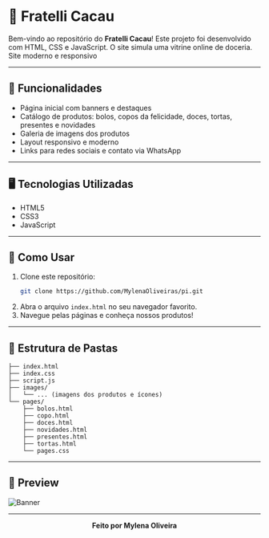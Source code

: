 
# 🍰 **Fratelli Cacau**

Bem-vindo ao repositório do **Fratelli Cacau**! Este projeto foi desenvolvido com HTML, CSS e JavaScript. O site simula uma vitrine online de doceria. Site moderno e responsivo

---

## 🌟 **Funcionalidades**
- Página inicial com banners e destaques
- Catálogo de produtos: bolos, copos da felicidade, doces, tortas, presentes e novidades
- Galeria de imagens dos produtos
- Layout responsivo e moderno
- Links para redes sociais e contato via WhatsApp

---

## 🖥️ **Tecnologias Utilizadas**
- HTML5
- CSS3
- JavaScript

---

## 🚀 **Como Usar**
1. Clone este repositório:
   ```bash
   git clone https://github.com/MylenaOliveiras/pi.git
   ```
2. Abra o arquivo `index.html` no seu navegador favorito.
3. Navegue pelas páginas e conheça nossos produtos!

---

## 📁 **Estrutura de Pastas**
```
├── index.html
├── index.css
├── script.js
├── images/
│   └── ... (imagens dos produtos e ícones)
└── pages/
	├── bolos.html
	├── copo.html
	├── doces.html
	├── novidades.html
	├── presentes.html
	├── tortas.html
	└── pages.css
```

---

## 📸 **Preview**
![Banner](images/banner.png)

--- 

<div align="center">
  <b>Feito por Mylena Oliveira</b>
</div>
